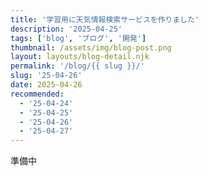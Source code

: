 ```yaml
---
title: '学習用に天気情報検索サービスを作りました'
description: '2025-04-25'
tags: ['blog', 'ブログ', '開発']
thumbnail: /assets/img/blog-post.png
layout: layouts/blog-detail.njk
permalink: '/blog/{{ slug }}/'
slug: '25-04-26'
date: 2025-04-26
recommended:
  - '25-04-24'
  - '25-04-25'
  - '25-04-26'
  - '25-04-27'
---
```


準備中
